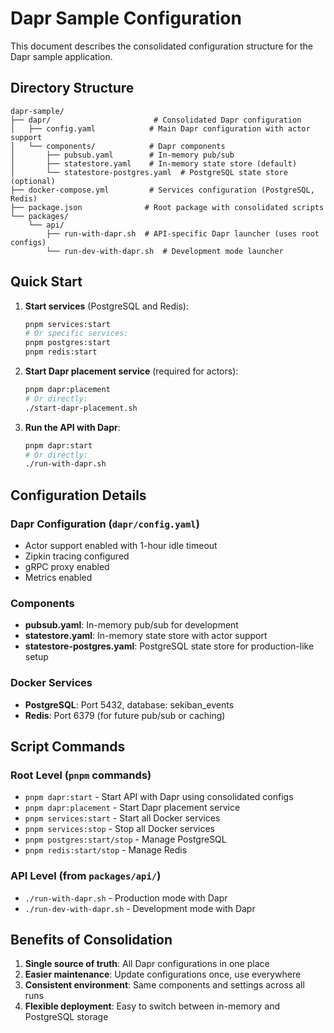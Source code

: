 # Dapr Sample Configuration

This document describes the consolidated configuration structure for the Dapr sample application.

## Directory Structure

```
dapr-sample/
├── dapr/                       # Consolidated Dapr configuration
│   ├── config.yaml            # Main Dapr configuration with actor support
│   └── components/            # Dapr components
│       ├── pubsub.yaml        # In-memory pub/sub
│       ├── statestore.yaml    # In-memory state store (default)
│       └── statestore-postgres.yaml  # PostgreSQL state store (optional)
├── docker-compose.yml         # Services configuration (PostgreSQL, Redis)
├── package.json              # Root package with consolidated scripts
└── packages/
    └── api/
        ├── run-with-dapr.sh  # API-specific Dapr launcher (uses root configs)
        └── run-dev-with-dapr.sh  # Development mode launcher
```

## Quick Start

1. **Start services** (PostgreSQL and Redis):
   ```bash
   pnpm services:start
   # Or specific services:
   pnpm postgres:start
   pnpm redis:start
   ```

2. **Start Dapr placement service** (required for actors):
   ```bash
   pnpm dapr:placement
   # Or directly:
   ./start-dapr-placement.sh
   ```

3. **Run the API with Dapr**:
   ```bash
   pnpm dapr:start
   # Or directly:
   ./run-with-dapr.sh
   ```

## Configuration Details

### Dapr Configuration (`dapr/config.yaml`)
- Actor support enabled with 1-hour idle timeout
- Zipkin tracing configured
- gRPC proxy enabled
- Metrics enabled

### Components
- **pubsub.yaml**: In-memory pub/sub for development
- **statestore.yaml**: In-memory state store with actor support
- **statestore-postgres.yaml**: PostgreSQL state store for production-like setup

### Docker Services
- **PostgreSQL**: Port 5432, database: sekiban_events
- **Redis**: Port 6379 (for future pub/sub or caching)

## Script Commands

### Root Level (`pnpm` commands)
- `pnpm dapr:start` - Start API with Dapr using consolidated configs
- `pnpm dapr:placement` - Start Dapr placement service
- `pnpm services:start` - Start all Docker services
- `pnpm services:stop` - Stop all Docker services
- `pnpm postgres:start/stop` - Manage PostgreSQL
- `pnpm redis:start/stop` - Manage Redis

### API Level (from `packages/api/`)
- `./run-with-dapr.sh` - Production mode with Dapr
- `./run-dev-with-dapr.sh` - Development mode with Dapr

## Benefits of Consolidation

1. **Single source of truth**: All Dapr configurations in one place
2. **Easier maintenance**: Update configurations once, use everywhere
3. **Consistent environment**: Same components and settings across all runs
4. **Flexible deployment**: Easy to switch between in-memory and PostgreSQL storage